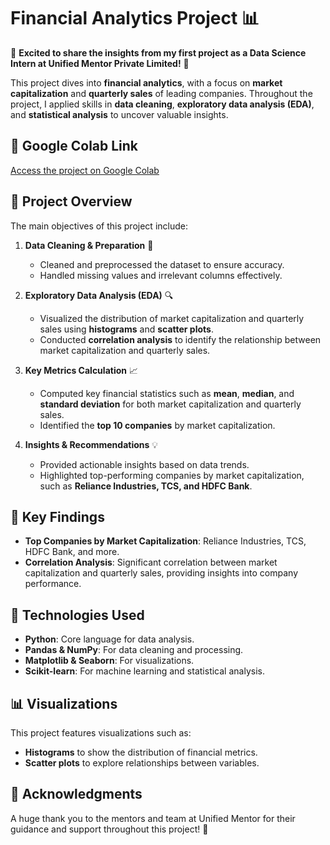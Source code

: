 # Financial Analytics Project 📊

🚀 **Excited to share the insights from my first project as a Data Science Intern at Unified Mentor Private Limited!** 🌟

This project dives into **financial analytics**, with a focus on **market capitalization** and **quarterly sales** of leading companies. Throughout the project, I applied skills in **data cleaning**, **exploratory data analysis (EDA)**, and **statistical analysis** to uncover valuable insights.

## 🔗 Google Colab Link

[Access the project on Google Colab]([https://colab.research.google.com/drive/1QZVmFvnZqjUeJVBJsguVG41H8yBtNd4C?usp=sharing])

## 📝 Project Overview

The main objectives of this project include:

1. **Data Cleaning & Preparation** 🧹  
   - Cleaned and preprocessed the dataset to ensure accuracy.
   - Handled missing values and irrelevant columns effectively.

2. **Exploratory Data Analysis (EDA)** 🔍  
   - Visualized the distribution of market capitalization and quarterly sales using **histograms** and **scatter plots**.
   - Conducted **correlation analysis** to identify the relationship between market capitalization and quarterly sales.

3. **Key Metrics Calculation** 📈  
   - Computed key financial statistics such as **mean**, **median**, and **standard deviation** for both market capitalization and quarterly sales.
   - Identified the **top 10 companies** by market capitalization.

4. **Insights & Recommendations** 💡  
   - Provided actionable insights based on data trends.
   - Highlighted top-performing companies by market capitalization, such as **Reliance Industries, TCS, and HDFC Bank**.

## 🔑 Key Findings

- **Top Companies by Market Capitalization**: Reliance Industries, TCS, HDFC Bank, and more.
- **Correlation Analysis**: Significant correlation between market capitalization and quarterly sales, providing insights into company performance.

## 🚀 Technologies Used

- **Python**: Core language for data analysis.
- **Pandas & NumPy**: For data cleaning and processing.
- **Matplotlib & Seaborn**: For visualizations.
- **Scikit-learn**: For machine learning and statistical analysis.

## 📊 Visualizations

This project features visualizations such as:

- **Histograms** to show the distribution of financial metrics.
- **Scatter plots** to explore relationships between variables.

## 🤝 Acknowledgments

A huge thank you to the mentors and team at Unified Mentor for their guidance and support throughout this project! 🙏
